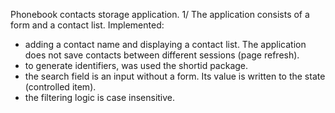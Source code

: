 Phonebook contacts storage application.
1/ The application consists of a form and a contact list.
Implemented:

- adding a contact name and displaying a contact list. The application does not save contacts between different sessions (page refresh).
- to generate identifiers, was used the shortid package.
- the search field is an input without a form. Its value is written to the state (controlled item).
- the filtering logic is case insensitive.
